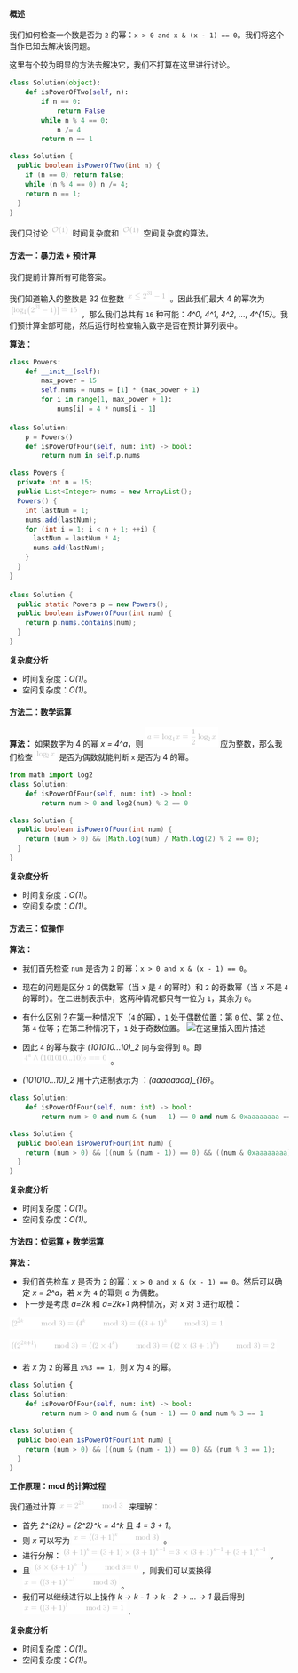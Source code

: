 ####  概述
我们如何检查一个数是否为 `2` 的幂：`x > 0 and x & (x - 1) == 0`。我们将这个当作已知去解决该问题。

这里有个较为明显的方法去解决它，我们不打算在这里进行讨论。

```python [overview-Python]
class Solution(object):
    def isPowerOfTwo(self, n):
        if n == 0:
            return False
        while n % 4 == 0:
            n /= 4
        return n == 1
```

```java [overview-Java]
class Solution {
  public boolean isPowerOfTwo(int n) {
    if (n == 0) return false;
    while (n % 4 == 0) n /= 4;
    return n == 1;
  }
}
```
我们只讨论 ![\mathcal{O}(1) ](./p__mathcal{O}_1__.png)  时间复杂度和 ![\mathcal{O}(1) ](./p__mathcal{O}_1__.png)  空间复杂度的算法。

####  方法一：暴力法 + 预计算
我们提前计算所有可能答案。

我们知道输入的整数是 32 位整数 ![x\le2^{31}-1 ](./p__x_le_2^{31}_-_1_.png) 。因此我们最大 4 的幂次为 ![\[\log_4\left(2^{31}-1\right)\]=15 ](./p___log_4left_2^{31}_-_1right___=_15_.png) ，那么我们总共有 `16` 种可能：*4^0*, *4^1*, *4^2*, ..., *4^{15}*。我们预计算全部可能，然后运行时检查输入数字是否在预计算列表中。

**算法：**

```python [solution1-Python]
class Powers:
    def __init__(self):
        max_power = 15
        self.nums = nums = [1] * (max_power + 1)
        for i in range(1, max_power + 1):
            nums[i] = 4 * nums[i - 1]

class Solution:
    p = Powers()
    def isPowerOfFour(self, num: int) -> bool:
        return num in self.p.nums
```

```java [solution1-Java]
class Powers {
  private int n = 15;
  public List<Integer> nums = new ArrayList();
  Powers() {
    int lastNum = 1;
    nums.add(lastNum);
    for (int i = 1; i < n + 1; ++i) {
      lastNum = lastNum * 4;
      nums.add(lastNum);
    }
  }
}

class Solution {
  public static Powers p = new Powers();
  public boolean isPowerOfFour(int num) {
    return p.nums.contains(num);
  }
}
```

**复杂度分析**

* 时间复杂度：*O(1)*。
* 空间复杂度：*O(1)*。

####  方法二：数学运算
**算法：**
如果数字为 4 的幂 *x = 4^a*，则 ![a=\log_4x=\frac{1}{2}\log_2x ](./p__a_=_log_4_x_=_frac{1}{2}log_2_x_.png)  应为整数，那么我们检查 ![\log_2x ](./p__log_2_x_.png)  是否为偶数就能判断 `x` 是否为 4 的幂。

```python [solution2-Python]
from math import log2
class Solution:
    def isPowerOfFour(self, num: int) -> bool:
        return num > 0 and log2(num) % 2 == 0
```

```java [solution2-Java]
class Solution {
  public boolean isPowerOfFour(int num) {
    return (num > 0) && (Math.log(num) / Math.log(2) % 2 == 0);
  }
}
```

**复杂度分析**

* 时间复杂度：*O(1)*。
* 空间复杂度：*O(1)*。


####  方法三：位操作
**算法：**
- 我们首先检查 `num` 是否为 `2` 的幂：`x > 0 and x & (x - 1) == 0`。
- 现在的问题是区分 `2` 的偶数幂（当 *x* 是 `4` 的幂时）和 `2` 的奇数幂（当 *x* 不是 `4` 的幂时）。在二进制表示中，这两种情况都只有一位为 `1`，其余为 `0`。
- 有什么区别？在第一种情况下（`4` 的幂），`1` 处于偶数位置：第 `0` 位、第 `2` 位、第 `4` 位等；在第二种情况下，`1` 处于奇数位置。
![在这里插入图片描述](https://pic.leetcode-cn.com/0f9a7930019058316c0e139dc59935b8a10ef6291d2e9fd7b64ff1b09573e016-file_1577945397186)

- 因此 `4` 的幂与数字 *(101010...10)_2* 向与会得到 `0`。即 ![4^a\land(101010...10)_2==0 ](./p__4^a_land__101010...10__2_==_0_.png) 。
- *(101010...10)_2* 用十六进制表示为 ：*(aaaaaaaa)_{16}*。

```python [solution3-Python]
class Solution:
    def isPowerOfFour(self, num: int) -> bool:
        return num > 0 and num & (num - 1) == 0 and num & 0xaaaaaaaa == 0
```

```java [solution3-Java]
class Solution {
  public boolean isPowerOfFour(int num) {
    return (num > 0) && ((num & (num - 1)) == 0) && ((num & 0xaaaaaaaa) == 0);
  }
}
```

**复杂度分析**

* 时间复杂度：*O(1)*。
* 空间复杂度：*O(1)*。


####  方法四：位运算 + 数学运算
**算法：**
- 我们首先检车 *x* 是否为 `2` 的幂：`x > 0 and x & (x - 1) == 0`。然后可以确定 *x = 2^a*，若 *x* 为 `4` 的幂则 *a* 为偶数。
- 下一步是考虑 *a=2k* 和 *a=2k+1* 两种情况，对 *x* 对 `3` 进行取模：

![(2^{2k}\mod3)=(4^k\mod3)=((3+1)^k\mod3)=1 ](./p___2^{2k}_mod_3__=__4^k_mod_3__=___3_+_1_^k_mod_3__=_1_.png) 

![((2^{2k+1})\mod3)=((2\times4^k)\mod3)=((2\times(3+1)^k)\mod3)=2 ](./p____2^{2k_+_1}__mod_3__=___2_times_4^k__mod_3__=___2_times_3_+_1_^k__mod_3__=_2_.png) 

- 若 *x* 为 `2` 的幂且 `x%3 == 1`，则 *x* 为 `4` 的幂。
```python [solution1-Python]
class Solution {
class Solution:
    def isPowerOfFour(self, num: int) -> bool:
        return num > 0 and num & (num - 1) == 0 and num % 3 == 1
```

```java [solution1-Java]
class Solution {
  public boolean isPowerOfFour(int num) {
    return (num > 0) && ((num & (num - 1)) == 0) && (num % 3 == 1);
  }
}
```
**工作原理：mod 的计算过程**

我们通过计算 ![x=2^{2k}\mod3 ](./p__x_=_2^{2k}_mod_3_.png)  来理解：
- 首先 *2^{2k} = {2^2}^k = 4^k* 且 *4 = 3 + 1*。
- 则 *x* 可以写为 ![x=((3+1)^k\mod3) ](./p__x_=___3_+_1_^k_mod_3__.png) 。
- 进行分解：![(3+1)^k=(3+1)\times(3+1)^{k-1}=3\times(3+1)^{k-1}+(3+1)^{k-1} ](./p___3_+_1_^k_=__3_+_1__times__3_+_1_^{k_-_1}_=_3_times__3_+_1_^{k_-_1}_+__3_+_1_^{k_-_1}_.png) 。
- 且 ![(3\times(3+1)^{k-1})\mod3=0 ](./p___3_times__3_+_1_^{k_-_1}__mod_3_=_0_.png) ，则我们可以变换得 ![x=((3+1)^{k-1}\mod3) ](./p__x_=___3_+_1_^{k_-_1}_mod_3__.png) 。
- 我们可以继续进行以上操作 *k -> k - 1 -> k - 2 -> ... -> 1* 最后得到 ![x=((3+1)^1\mod3)=1 ](./p__x_=___3_+_1_^1_mod_3__=_1_.png) .


**复杂度分析**

* 时间复杂度：*O(1)*。
* 空间复杂度：*O(1)*。